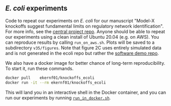## *E. coli* experiments

Code to repeat our experiments on *E. coli* for our manuscript "Model-X knockoffs suggest fundamental limits on regulatory network identification". For more info, see the [central project repo](https://github.com/ekernf01/knockoffs_paper). Anyone should be able to repeat our experiments using a clean install of Ubuntu 20.04 (e.g. on AWS). You can reproduce results by calling `run_on_aws.sh`. Plots will be saved to a subdirectory `v35/figures`. Note that figure 2C uses entirely simulated data and is not generated in the ecoli repo but rather the [software demo repo](https://github.com/ekernf01/knockoffs_quick_demo).

We also have a docker image for better chance of long-term reproducibility. To start it, run these commands.

```sh
docker pull    ekernf01/knockoffs_ecoli
docker run -it --rm ekernf01/knockoffs_ecoli
```

This will land you in an interactive shell in the Docker container, and you can run our experiments by running [`run_in_docker.sh`](https://github.com/ekernf01/knockoffs_ecoli/blob/main/run_in_docker.sh).

